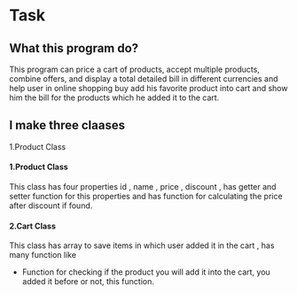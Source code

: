 # Task
## What this program do?
This program can price a cart of products, accept multiple products, combine offers, and display a total detailed bill in different currencies and help user in online shopping buy add his favorite product into cart and show him the bill for the products which he added it to the cart.
## I make three claases 
1.Product Class
#### 1.Product Class
This class has four properties id , name , price , discount , has getter and setter function for this properties and has function for calculating the price after discount if found.
#### 2.Cart Class
This class has array to save items in which user added it in the cart , has many function like 
+ Function for checking if the product you will add it into the cart, you added it before or not, this function.



